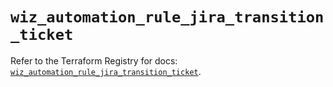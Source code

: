 # `wiz_automation_rule_jira_transition_ticket`

Refer to the Terraform Registry for docs: [`wiz_automation_rule_jira_transition_ticket`](https://registry.terraform.io/providers/axtongrams/wiz/1.2.5/docs/resources/automation_rule_jira_transition_ticket).
